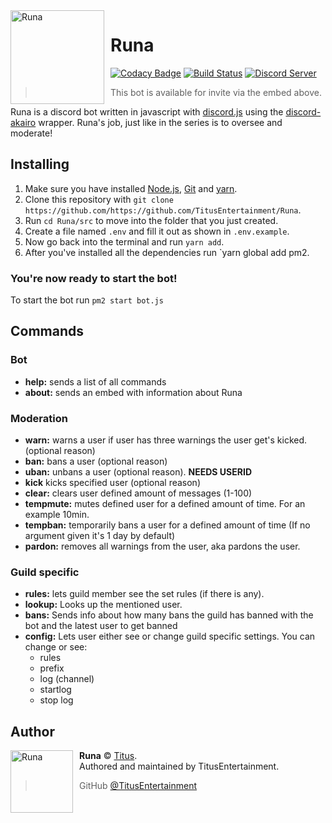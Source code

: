 <img width="150" height="150" align="left" style="float: left; margin: 0 10px 0 0;" alt="Runa" src="https://i.imgur.com/4BMLwt0.gif">

# Runa

[![Codacy Badge](https://api.codacy.com/project/badge/Grade/d5d4923eafc24cb2bdd5fc89b36be712)](https://app.codacy.com/app/TitusEntertainment/Runa?utm_source=github.com&utm_medium=referral&utm_content=TitusEntertainment/Runa&utm_campaign=Badge_Grade_Dashboard)
[![Build Status](https://www.travis-ci.org/TitusEntertainment/Runa.svg?branch=master)](https://www.travis-ci.org/TitusEntertainment/Runa)
[![Discord Server](https://discordapp.com/api/guilds/585164156710158337/embed.png)](https://discord.gg/jQ9cN55)

> This bot is available for invite via the embed above.

Runa is a discord bot written in javascript with [discord.js](https://discord.js.org/#/) using the
[discord-akairo](https://discord-akairo.github.io/#/) wrapper. Runa's job, just like in the series is to oversee and moderate!

## Installing

1. Make sure you have installed [Node.js](https://nodejs.org/en/), [Git](https://git-scm.com/) and [yarn](https://yarnpkg.com/).
2. Clone this repository with `git clone https://github.com/https://github.com/TitusEntertainment/Runa`.
3. Run `cd Runa/src` to move into the folder that you just created.
4. Create a file named `.env` and fill it out as shown in `.env.example`.
5. Now go back into the terminal and run `yarn add`.
6. After you've installed all the dependencies run `yarn global add pm2.

### You're now ready to start the bot!

To start the bot run `pm2 start bot.js`

## Commands

### Bot

- **help:** sends a list of all commands
- **about:** sends an embed with information about Runa

### Moderation

- **warn:** warns a user if user has three warnings the user get's kicked. (optional reason)
- **ban:** bans a user (optional reason)
- **uban:** unbans a user (optional reason). **NEEDS USERID**
- **kick** kicks specified user (optional reason)
- **clear:** clears user defined amount of messages (1-100)
- **tempmute:** mutes defined user for a defined amount of time. For an example 10min.
- **tempban:** temporarily bans a user for a defined amount of time (If no argument given it's 1 day by default)
- **pardon:** removes all warnings from the user, aka pardons the user.

### Guild specific

- **rules:** lets guild member see the set rules (if there is any).
- **lookup:** Looks up the mentioned user.
- **bans:** Sends info about how many bans the guild has banned with the bot and the latest user to get banned
- **config:** Lets user either see or change guild specific settings. You can change or see:
  - rules
  - prefix
  - log (channel)
  - startlog
  - stop log

## Author

<img src="https://i.imgur.com/rAvP1k0.jpg" width="100" height="100" align="left" style="float: left; margin: 0 10px 0 0;" alt="Runa" >

**Runa** © [Titus](https://github.com/TitusEntertainment).  
Authored and maintained by TitusEntertainment.

> GitHub [@TitusEntertainment](https://github.com/TitusEntertainment)
